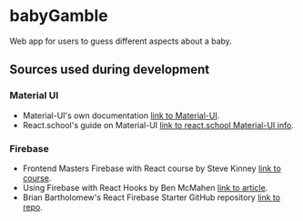 # babyGamble

Web app for users to guess different aspects about a baby.

## Sources used during development

### Material UI

- Material-UI's own documentation [link to Material-UI](https://material-ui.com/).
- React.school's guide on Material-UI [link to react.school Material-UI info](https://react.school/material-ui).

### Firebase

- Frontend Masters Firebase with React course by Steve Kinney [link to course](https://frontendmasters.com/courses/firebase-react-v2/).
- Using Firebase with React Hooks by Ben McMahen [link to article](https://dev.to/bmcmahen/using-firebase-with-react-hooks-21ap).
- Brian Bartholomew's React Firebase Starter GitHub repository [link to repo](https://github.com/bcbrian/react-firebase-starter).
